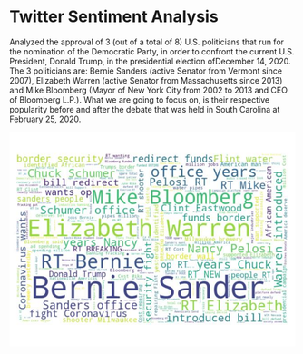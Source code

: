 # Twitter Sentiment Analysis

Analyzed the approval of 3 (out of a total of 8) U.S. politicians that run for the nomination of the Democratic Party, 
in order to confront the current U.S. President, Donald Trump, in the presidential election ofDecember 14, 2020. The 
3 politicians are: Bernie Sanders (active Senator from Vermont since 2007), Elizabeth Warren (active Senator from Massachusetts since 2013)
and Mike Bloomberg (Mayor of New York City from 2002 to 2013 and CEO of Bloomberg L.P.). What we are going to focus on, 
is their respective popularity before and after the debate that was held in South Carolina at February 25, 2020.


<img src="Graphs/graphic.jpg"  style="max-width:100%;">
